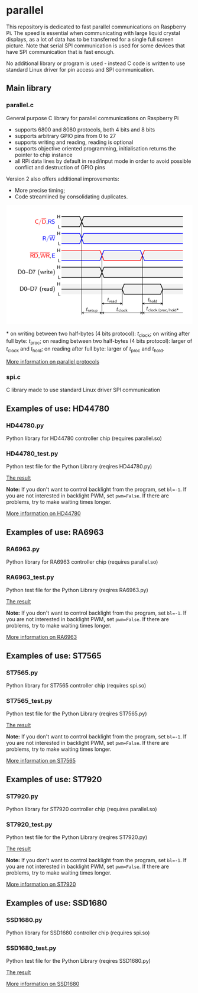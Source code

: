 # parallel

This repository is dedicated to fast parallel communications on Raspberry Pi.  The speed is essential when communicating with large liquid crystal displays, as a lot of data has to be transferred for a single full screen picture.  Note that serial SPI communication is used for some devices that have SPI communication that is fast enough.

No additional library or program is used - instead C code is written to use standard Linux driver for pin access and SPI communication.

## Main library

### parallel.c

General purpose C library for parallel communications on Raspberry Pi
   - supports 6800 and 8080 protocols, both 4 bits and 8 bits
   - supports arbitrary GPIO pins from 0 to 27
   - supports writing and reading, reading is optional
   - supports objective oriented programming, initialisation returns the pointer to chip instance
   - all RPi data lines by default in read/input mode in order to avoid possible conflict and destruction of GPIO pins

Version 2 also offers additional improvements:
   - More precise timing;
   - Code streamlined by consolidating duplicates.

![Times](/times.png)

\* on writing between two half-bytes (4 bits protocol): *t*<sub>clock</sub>; on writing after full byte: *t*<sub>proc</sub>; on reading between two half-bytes (4 bits protocol): larger of *t*<sub>clock</sub> and *t*<sub>hold</sub>; on reading after full byte: larger of *t*<sub>proc</sub> and *t*<sub>hold</sub>.

[More information on parallel protocols](http://www.pinteric.com/displays.html#par)

### spi.c

C library made to use standard Linux driver SPI communication

## Examples of use: HD44780

### HD44780.py

Python library for HD44780 controller chip (requires parallel.so)

### HD44780_test.py

Python test file for the Python Library (reqires HD44780.py)

[The result](https://youtu.be/9l0SO73js7g)

**Note:** If you don't want to control backlight from the program, set <code>bl=-1</code>.  If you are not interested in backlight PWM, set <code>pwm=False</code>.  If there are problems, try to make waiting times longer.

[More information on HD44780](http://www.pinteric.com/displays.html#hd)

## Examples of use: RA6963

### RA6963.py

Python library for RA6963 controller chip (requires parallel.so)

### RA6963_test.py

Python test file for the Python Library (reqires RA6963.py)

[The result](https://youtu.be/7CxnJM1tHzU)

**Note:** If you don't want to control backlight from the program, set <code>bl=-1</code>.  If you are not interested in backlight PWM, set <code>pwm=False</code>.  If there are problems, try to make waiting times longer.

[More information on RA6963](http://www.pinteric.com/displays.html#ra)

## Examples of use: ST7565

### ST7565.py

Python library for ST7565 controller chip (requires spi.so)

### ST7565_test.py

Python test file for the Python Library (reqires ST7565.py)

[The result](https://youtu.be/Xsyyyuq_FGM)

**Note:** If you don't want to control backlight from the program, set <code>bl=-1</code>.  If you are not interested in backlight PWM, set <code>pwm=False</code>.  If there are problems, try to make waiting times longer.

[More information on ST7565](http://www.pinteric.com/displays.html#st1)

## Examples of use: ST7920

### ST7920.py

Python library for ST7920 controller chip (requires parallel.so)

### ST7920_test.py

Python test file for the Python Library (reqires ST7920.py)

[The result](https://youtu.be/Wm_1CEYBv30)

**Note:** If you don't want to control backlight from the program, set <code>bl=-1</code>.  If you are not interested in backlight PWM, set <code>pwm=False</code>.  If there are problems, try to make waiting times longer.

[More information on ST7920](http://www.pinteric.com/displays.html#st2)

## Examples of use: SSD1680

### SSD1680.py

Python library for SSD1680 controller chip (requires spi.so)

### SSD1680_test.py

Python test file for the Python Library (reqires SSD1680.py)

[The result](https://youtu.be/Mzw287wxoRg)

[More information on SSD1680](http://www.pinteric.com/displays.html#ssd)
